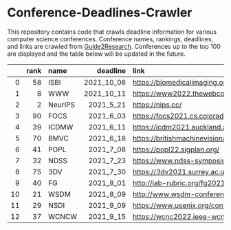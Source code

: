 # Conference-Deadlines-Crawler

This repository contains code that crawls deadline information for various computer science conferences. 
Conference names, rankings, deadlines, and links are crawled from [Guide2Research](https://www.guide2research.com/topconf/).
Conferences up to the top 100 are displayed and the table below will be updated in the future.

|    |   rank | name    |   deadline | link                                                   |
|---:|-------:|:--------|-----------:|:-------------------------------------------------------|
|  0 |     58 | ISBI    | 2021_10_06 | https://biomedicalimaging.org/2022/                    |
|  1 |      8 | WWW     | 2021_10_11 | https://www2022.thewebconf.org/                        |
|  2 |      2 | NeurIPS |  2021_5_21 | https://nips.cc/                                       |
|  3 |     90 | FOCS    |  2021_6_03 | https://focs2021.cs.colorado.edu/cfp/                  |
|  4 |     39 | ICDMW   |  2021_6_11 | https://icdm2021.auckland.ac.nz/                       |
|  5 |     70 | BMVC    |  2021_6_18 | https://britishmachinevisionassociation.github.io/bmvc |
|  6 |     41 | POPL    |  2021_7_08 | https://popl22.sigplan.org/                            |
|  7 |     32 | NDSS    |  2021_7_23 | https://www.ndss-symposium.org/ndss2022/               |
|  8 |     75 | 3DV     |  2021_7_30 | https://3dv2021.surrey.ac.uk/                          |
|  9 |     40 | FG      |  2021_8_01 | http://iab-rubric.org/fg2021/                          |
| 10 |     21 | WSDM    |  2021_8_09 | http://www.wsdm-conference.org/2022/                   |
| 11 |     29 | NSDI    |  2021_9_09 | https://www.usenix.org/conference/nsdi22               |
| 12 |     37 | WCNCW   |  2021_9_15 | https://wcnc2022.ieee-wcnc.org/                        |
